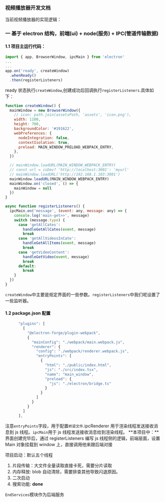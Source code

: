 ### 视频播放器开发文档

当前视频播放器的实现逻辑：

### 一 基于 electron 结构，前端(ui) + node(服务) + IPC(管道传输数据)

#### 1.1 项目主运行代码：

```javascript
import { app, BrowserWindow, ipcMain } from 'electron'
...
...
app.on('ready', createWindow)
  .whenReady()
  .then(registerListeners)
```

ready 状态执行`createWindow`,创建成功后回调执行`registerListeners`.具体如下：

```javascript
function createWindow() {
  mainWindow = new BrowserWindow({
    // icon: path.join(assetsPath, 'assets', 'icon.png'),
    width: 1100,
    height: 700,
    backgroundColor: '#191622',
    webPreferences: {
      nodeIntegration: false,
      contextIsolation: true,
      preload: MAIN_WINDOW_PRELOAD_WEBPACK_ENTRY,
    },
  })

  // mainWindow.loadURL(MAIN_WINDOW_WEBPACK_ENTRY)
  // const url = isDev? 'http://localhost:3001': 'myurl'
  // mainWindow.loadURL('http://192.168.1.103:3001')
  mainWindow.loadURL(MAIN_WINDOW_WEBPACK_ENTRY)
  mainWindow.on('closed', () => {
    mainWindow = null
  })
}

async function registerListeners() {
  ipcMain.on('message', (event: any, message: any) => {
    console.log('main-get>>', message)
    switch (message.type) {
      case 'getAllCates':
        handleGetAllCates(event, message)
        break
      case 'getAllVideosInCate':
        handleGetAllItems(event, message)
        break
      case 'getVideoContent':
        handleGetVideo(event, message)
        break
      default:
        break
    }
  })
}
```

`createWindow`中主要是规定界面的一些参数。`registerListeners`中我们呢设置了一些监听器。

#### 1.2 package.json 配置

```javascript
      "plugins": [
        [
          "@electron-forge/plugin-webpack",
          {
            "mainConfig": "./webpack/main.webpack.js",
            "renderer": {
              "config": "./webpack/renderer.webpack.js",
              "entryPoints": [
                {
                  "html": "./public/index.html",
                  "js": "./src/index.tsx",
                  "name": "main_window",
                  "preload": {
                    "js": "./electron/bridge.ts"
                  }
                }
              ]
            }
          }
        ]
      ],
```

注意`entryPoints`字段，用于配置`桥梁文件`.ipcRenderer 用于渲染线程发送接收消息到 js 线程。`ipcMain`用于 js 线程发送接收消息给到渲染线程。
**本项目中：**界面创建完毕后，通过 registerListeners 编写 js 线程侧的逻辑，前端层面，设置 Main 对象挂载到 window 上，直接调用他来跟后端对接

项目启动：默认五个线程

1. 片段传输：大文件全量读取直接卡死，需要分片读取
2. 内存释放: blob 自动清除，需要排查其他导致闪退原因。
3. 二次启动
4. 搜索功能: **done**

`EndServices`模块作为后端服务
